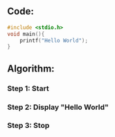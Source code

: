 ## Code:
```c
#include <stdio.h>
void main(){
    printf("Hello World");
}
```

## Algorithm:

### Step 1: Start

### Step 2: Display "Hello World"

### Step 3: Stop